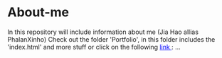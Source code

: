 # About-me
In this repository will include information about me (Jia Hao allias PhalanXinho) 
Check out the folder 'Portfolio', in this folder includes the 'index.html' and more stuff or click on the following <a style="color: blue" href="https://phalanxinho.github.io/About-me/Portfolio/"> link </a>:
...
